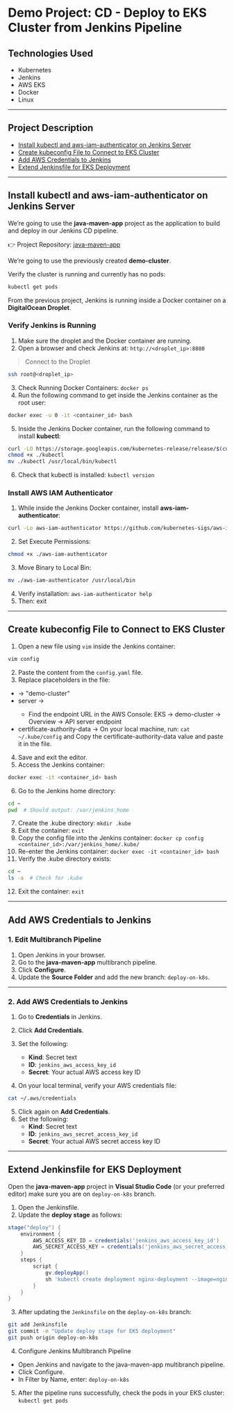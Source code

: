 # Demo Project: CD - Deploy to EKS Cluster from Jenkins Pipeline

## Technologies Used
- Kubernetes  
- Jenkins  
- AWS EKS  
- Docker  
- Linux  

---

## Project Description
- [Install kubectl and aws-iam-authenticator on Jenkins Server](#install-kubectl-and-aws-iam-authenticator-on-jenkins-server)  
- [Create kubeconfig File to Connect to EKS Cluster](#create-kubeconfig-file-to-connect-to-eks-cluster)  
- [Add AWS Credentials to Jenkins](#add-aws-credentials-to-jenkins)  
- [Extend Jenkinsfile for EKS Deployment](#extend-jenkinsfile-for-eks-deployment)  

---

## Install kubectl and aws-iam-authenticator on Jenkins Server

We’re going to use the **java-maven-app** project as the application to build and deploy in our Jenkins CD pipeline.  

👉 Project Repository: [java-maven-app](https://github.com/gabidinica/java-maven-app)

We’re going to use the previously created **demo-cluster**.  

Verify the cluster is running and currently has no pods:
```bash
kubectl get pods
```

From the previous project, Jenkins is running inside a Docker container on a **DigitalOcean Droplet**.  

### Verify Jenkins is Running
1. Make sure the droplet and the Docker container are running.  
2. Open a browser and check Jenkins at: `http://<droplet_ip>:8080`

> Connect to the Droplet
```bash
ssh root@<droplet_ip>
```

3. Check Running Docker Containers: `docker ps`
4. Run the following command to get inside the Jenkins container as the root user:
```bash
docker exec -u 0 -it <container_id> bash
```

5. Inside the Jenkins Docker container, run the following command to install **kubectl**:
```bash
curl -LO https://storage.googleapis.com/kubernetes-release/release/$(curl -s https://storage.googleapis.com/kubernetes-release/release/stable.txt)/bin/linux/amd64/kubectl
chmod +x ./kubectl
mv ./kubectl /usr/local/bin/kubectl
```

6. Check that kubectl is installed: `kubectl version`


### Install AWS IAM Authenticator

1. While inside the Jenkins Docker container, install **aws-iam-authenticator**:  
```bash
curl -Lo aws-iam-authenticator https://github.com/kubernetes-sigs/aws-iam-authenticator/releases/download/v0.6.11/aws-iam-authenticator_0.6.11_linux_amd64
```

2. Set Execute Permissions:
```bash
chmod +x ./aws-iam-authenticator
```

3. Move Binary to Local Bin:
```bash
mv ./aws-iam-authenticator /usr/local/bin
```

4. Verify installation: `aws-iam-authenticator help`
5. Then: exit

---

## Create kubeconfig File to Connect to EKS Cluster

1. Open a new file using `vim` inside the Jenkins container:
```bash
vim config
```

2. Paste the content from the `config.yaml` file.
3. Replace placeholders in the file:
 - <cluster-name> → "demo-cluster"
 - server → <endpoint-url>
	- Find the endpoint URL in the AWS Console: EKS → demo-cluster → Overview → API server endpoint
 - certificate-authority-data -> On your local machine, run: `cat ~/.kube/config` and Copy the certificate-authority-data value and paste it in the file.
4. Save and exit the editor.
5. Access the Jenkins container:
```bash
docker exec -it <container_id> bash
```

6. Go to the Jenkins home directory:
```bash
cd ~
pwd  # Should output: /var/jenkins_home
```

7. Create the .kube directory: `mkdir .kube`
8. Exit the container: `exit`
9. Copy the config file into the Jenkins container: `docker cp config <container_id>:/var/jenkins_home/.kube/`
10. Re-enter the Jenkins container: `docker exec -it <container_id> bash`
11. Verify the .kube directory exists:
```bash
cd ~
ls -a  # Check for .kube
```

12. Exit the container: `exit`
 

---

## Add AWS Credentials to Jenkins

### 1. Edit Multibranch Pipeline
1. Open Jenkins in your browser.  
2. Go to the **java-maven-app** multibranch pipeline.  
3. Click **Configure**.  
4. Update the **Source Folder** and add the new branch: `deploy-on-k8s`.  

---

### 2. Add AWS Credentials to Jenkins
1. Go to **Credentials** in Jenkins.  
2. Click **Add Credentials**.  
3. Set the following:  
   - **Kind**: Secret text  
   - **ID**: `jenkins_aws_access_key_id`  
   - **Secret**: Your actual AWS access key ID  

4. On your local terminal, verify your AWS credentials file:
```bash
cat ~/.aws/credentials
```

5. Click again on **Add Credentials**.  
6. Set the following:  
   - **Kind**: Secret text  
   - **ID**: `jenkins_aws_secret_access_key_id`  
   - **Secret**: Your actual AWS secret access key ID  

---

## Extend Jenkinsfile for EKS Deployment

Open the **java-maven-app** project in **Visual Studio Code** (or your preferred editor) make sure you are on `deploy-on-k8s` branch. 
1. Open the Jenkinsfile.
2. Update the **deploy stage** as follows:
```groovy
stage("deploy") {
    environment {
        AWS_ACCESS_KEY_ID = credentials('jenkins_aws_access_key_id')
        AWS_SECRET_ACCESS_KEY = credentials('jenkins_aws_secret_access_key_id')
    }
    steps {
        script {
            gv.deployApp()
            sh 'kubectl create deployment nginx-deployment --image=nginx'
        }
    }
}
```

3. After updating the `Jenkinsfile` on the `deploy-on-k8s` branch:
```bash
git add Jenkinsfile
git commit -m "Update deploy stage for EKS deployment"
git push origin deploy-on-k8s
```

4. Configure Jenkins Multibranch Pipeline
- Open Jenkins and navigate to the java-maven-app multibranch pipeline.
- Click Configure.
- In Filter by Name, enter: `deploy-on-k8s`

5. After the pipeline runs successfully, check the pods in your EKS cluster:
`kubectl get pods`
